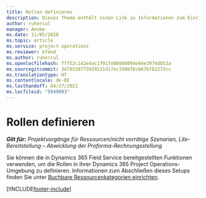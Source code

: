 ```yaml
---
title: Rollen definieren
description: Dieses Thema enthält einen Link zu Informationen zum Einrichten buchbarer Ressourcenkategorien.
author: ruhercul
manager: Annbe
ms.date: 11/05/2020
ms.topic: article
ms.service: project-operations
ms.reviewer: kfend
ms.author: ruhercul
ms.openlocfilehash: fff52c142e4ac1f01fe86808094e94e3974db53a
ms.sourcegitcommit: 3d78338773929121d17ec3386f6cb67bfb2272cc
ms.translationtype: HT
ms.contentlocale: de-DE
ms.lasthandoff: 04/27/2021
ms.locfileid: "5949993"
---
```

# <a name="define-roles"></a>Rollen definieren

_**Gilt für:** Projektvorgänge für Ressourcen/nicht vorrätige Szenarien, Lite-Bereitstellung – Abwicklung der Proforma-Rechnungsstellung_

Sie können die in Dynamics 365 Field Service bereitgestellten Funktionen verwenden, um die Rollen in Ihrer Dynamics 365 Project Operations-Umgebung zu definieren. Informationen zum Abschließen dieses Setups finden Sie unter [Buchbare Ressourcenkategorien einrichten](/dynamics365/field-service/set-up-bookable-resource-categories).


[!INCLUDE[footer-include](../includes/footer-banner.md)]